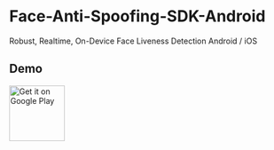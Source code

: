 # Face-Anti-Spoofing-SDK-Android
Robust, Realtime, On-Device Face Liveness Detection Android / iOS

## Demo
<a href="https://play.google.com/store/apps/details?id=com.ttv.livedemo" target="_blank">
  <img alt="Get it on Google Play" src="https://goo.gl/cR2qQH" height="100"/>
</a>

